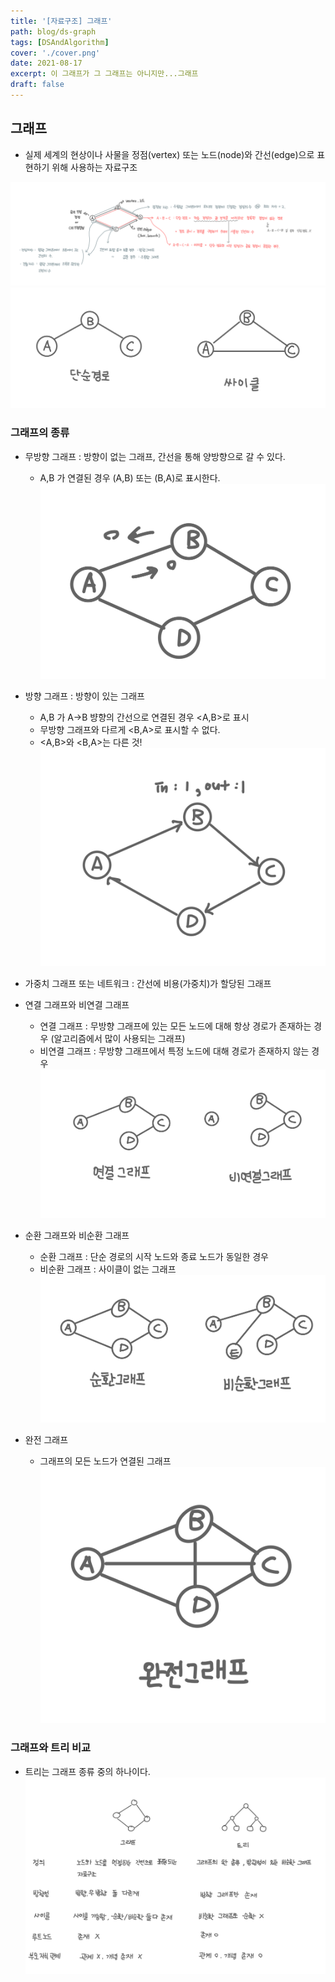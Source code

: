 ```yaml
---
title: '[자료구조] 그래프'
path: blog/ds-graph
tags: [DSAndAlgorithm]
cover: './cover.png'
date: 2021-08-17
excerpt: 이 그래프가 그 그래프는 아니지만...그래프
draft: false
---
```


## 그래프

- 실제 세계의 현상이나 사물을 정점(vertex) 또는 노드(node)와 간선(edge)으로 표현하기 위해 사용하는 자료구조

![](./graph.jpeg)
![](./simplepath-cycle.jpeg)

### 그래프의 종류

- 무방향 그래프 : 방향이 없는 그래프, 간선을 통해 양방향으로 갈 수 있다.

  - A,B 가 연결된 경우 (A,B) 또는 (B,A)로 표시한다.
    ![](./noneDirection.jpeg)

- 방향 그래프 : 방향이 있는 그래프

  - A,B 가 A->B 뱡향의 간선으로 연결된 경우 <A,B>로 표시
  - 무방향 그래프와 다르게 <B,A>로 표시할 수 없다.
  - <A,B>와 <B,A>는 다른 것!
    ![](./direction.jpeg)

- 가중치 그래프 또는 네트워크 : 간선에 비용(가중치)가 할당된 그래프
- 연결 그래프와 비연결 그래프
  - 연결 그래프 : 무방향 그래프에 있는 모든 노드에 대해 항상 경로가 존재하는 경우 (알고리즘에서 많이 사용되는 그래프)
  - 비연결 그래프 : 무방향 그래프에서 특정 노드에 대해 경로가 존재하지 않는 경우
    ![](./connect-nonconnect.jpeg)
- 순환 그래프와 비순환 그래프
  - 순환 그래프 : 단순 경로의 시작 노드와 종료 노드가 동일한 경우
  - 비순환 그래프 : 사이클이 없는 그래프
    ![](./cycle-noncycle.jpeg)
- 완전 그래프
  - 그래프의 모든 노드가 연결된 그래프
    ![](./complete-graph.jpeg)

### 그래프와 트리 비교

- 트리는 그래프 종류 중의 하나이다.
  ![](./graph-tree.jpeg)
